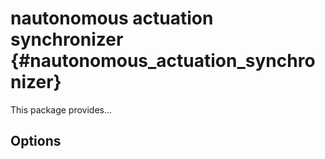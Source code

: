# nautonomous actuation synchronizer {#nautonomous_actuation_synchronizer}
This package provides...


## Options
